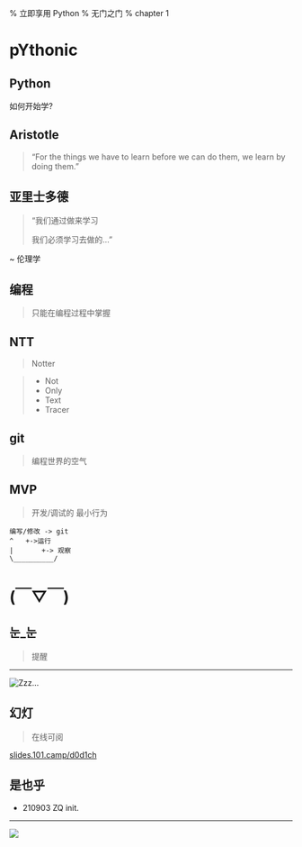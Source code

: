 % 立即享用 Python
% 无门之门
% chapter 1

# pYthonic


## Python
如何开始学?

## Aristotle
> “For the things we have to learn before we can do them, we learn by doing them.”

## 亚里士多德
>“我们通过做来学习
> 
> 我们必须学习去做的…”

~ 伦理学

## 编程
> 只能在编程过程中掌握

## NTT
> Notter

> - Not 
> - Only 
> - Text 
> - Tracer

## git
> 编程世界的空气

## MVP
> 开发/调试的 最小行为

    编写/修改 -> git
    ^   +->运行
    |       +-> 观察
    \__________/

# (￣▽￣)


## 눈_눈
> 提醒

------

![Zzz...](http://openmindclub.zoomquiet.top/res/KEEP/kcn_sleep.png?imageView2/2/w/510)

## 幻灯
> 在线可阅

[slides.101.camp/d0d1ch](http://slides.101.camp/d0d1ch.html)

## 是也乎

- 210903 ZQ init.

-------

![](img/190416got-ride-dragon.jpg)

